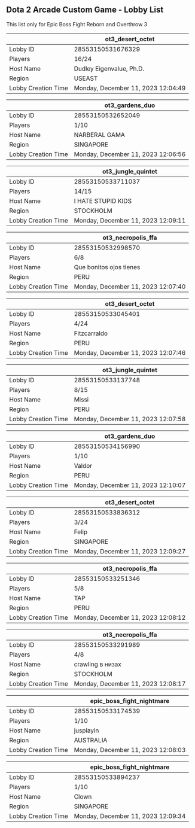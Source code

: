 ## Dota 2 Arcade Custom Game - Lobby List

This list only for Epic Boss Fight Reborn and Overthrow 3

|  | ot3_desert_octet |
| ------ | ------ |
| Lobby ID | 28553150531676329 |
| Players | 16/24 |
| Host Name | Dudley Eigenvalue, Ph.D. |
| Region | USEAST |
| Lobby Creation Time | Monday, December 11, 2023 12:04:49 |


|  | ot3_gardens_duo |
| ------ | ------ |
| Lobby ID | 28553150532652049 |
| Players | 1/10 |
| Host Name | NARBERAL GAMA |
| Region | SINGAPORE |
| Lobby Creation Time | Monday, December 11, 2023 12:06:56 |


|  | ot3_jungle_quintet |
| ------ | ------ |
| Lobby ID | 28553150533711037 |
| Players | 14/15 |
| Host Name | I HATE STUPID KIDS |
| Region | STOCKHOLM |
| Lobby Creation Time | Monday, December 11, 2023 12:09:11 |


|  | ot3_necropolis_ffa |
| ------ | ------ |
| Lobby ID | 28553150532998570 |
| Players | 6/8 |
| Host Name | Que bonitos ojos tienes |
| Region | PERU |
| Lobby Creation Time | Monday, December 11, 2023 12:07:40 |


|  | ot3_desert_octet |
| ------ | ------ |
| Lobby ID | 28553150533045401 |
| Players | 4/24 |
| Host Name | Fitzcarraldo |
| Region | PERU |
| Lobby Creation Time | Monday, December 11, 2023 12:07:46 |


|  | ot3_jungle_quintet |
| ------ | ------ |
| Lobby ID | 28553150533137748 |
| Players | 8/15 |
| Host Name | Missi |
| Region | PERU |
| Lobby Creation Time | Monday, December 11, 2023 12:07:58 |


|  | ot3_gardens_duo |
| ------ | ------ |
| Lobby ID | 28553150534156990 |
| Players | 1/10 |
| Host Name | Valdor |
| Region | PERU |
| Lobby Creation Time | Monday, December 11, 2023 12:10:07 |


|  | ot3_desert_octet |
| ------ | ------ |
| Lobby ID | 28553150533836312 |
| Players | 3/24 |
| Host Name | Felip |
| Region | SINGAPORE |
| Lobby Creation Time | Monday, December 11, 2023 12:09:27 |


|  | ot3_necropolis_ffa |
| ------ | ------ |
| Lobby ID | 28553150533251346 |
| Players | 5/8 |
| Host Name | TAP |
| Region | PERU |
| Lobby Creation Time | Monday, December 11, 2023 12:08:12 |


|  | ot3_necropolis_ffa |
| ------ | ------ |
| Lobby ID | 28553150533291989 |
| Players | 4/8 |
| Host Name | crawling в низах |
| Region | STOCKHOLM |
| Lobby Creation Time | Monday, December 11, 2023 12:08:17 |


|  | epic_boss_fight_nightmare |
| ------ | ------ |
| Lobby ID | 28553150533174539 |
| Players | 1/10 |
| Host Name | jusplayin |
| Region | AUSTRALIA |
| Lobby Creation Time | Monday, December 11, 2023 12:08:03 |


|  | epic_boss_fight_nightmare |
| ------ | ------ |
| Lobby ID | 28553150533894237 |
| Players | 1/10 |
| Host Name | Clown |
| Region | SINGAPORE |
| Lobby Creation Time | Monday, December 11, 2023 12:09:34 |


